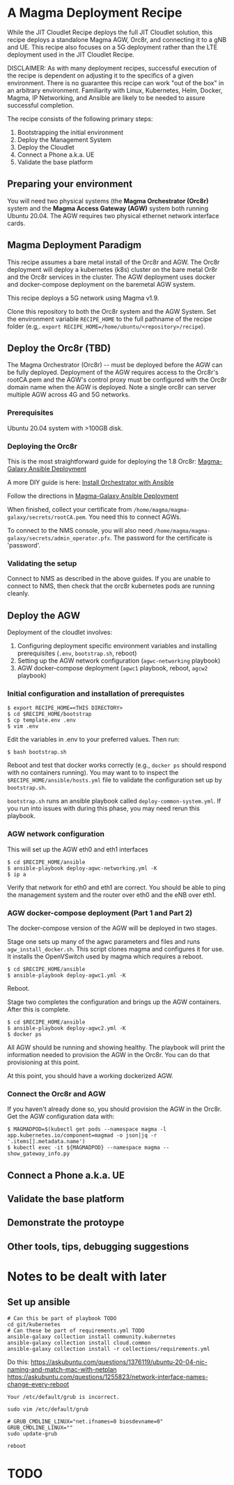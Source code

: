 # A Magma Deployment Recipe

While the JIT Cloudlet Recipe deploys the full JIT Cloudlet solution, this recipe deploys a standalone Magma AGW, Orc8r, and connecting it to a gNB and UE. This recipe also focuses on a 5G deployment rather than the LTE deployment used in the JIT Cloudlet Recipe.

DISCLAIMER: As with many deployment recipes, successful execution of the recipe is dependent on adjusting it to the specifics of a given environment. There is no guarantee this recipe can work "out of the box" in an arbitrary environment. Familiarity with Linux, Kubernetes, Helm, Docker, Magma, IP Networking, and Ansible are likely to be needed to assure successful completion.

The recipe consists of the following primary steps:

1. Bootstrapping the initial environment
2. Deploy the Management System
3. Deploy the Cloudlet
4. Connect a Phone a.k.a. UE
5. Validate the base platform



## Preparing your environment

You will need two physical systems (the **Magma Orchestrator (Orc8r)** system and the **Magma Access Gateway (AGW)** system both running Ubuntu 20.04. The AGW requires two physical ethernet network interface cards.

## Magma Deployment Paradigm
This recipe assumes a bare metal install of the Orc8r and AGW. The Orc8r deployment will deploy a kubernetes (k8s) cluster on the bare metal Or8r and the Orc8r services in the cluster. The AGW deployment uses docker and docker-compose deployment on the baremetal AGW system.

This recipe deploys a 5G network using Magma v1.9.

Clone this repository to both the Orc8r system and the AGW System. Set the environment variable `RECIPE_HOME` to the full pathname of the recipe folder (e.g,. `export RECIPE_HOME=/home/ubuntu/<repository>/recipe`).


## Deploy the Orc8r (TBD)
The Magma Orchestrator (Orc8r) --  must be deployed before the AGW can be fully deployed. Deployment of the AGW requires access to the Orc8r's rootCA.pem and the AGW's control proxy must be configured with the Orc8r domain name when the AGW is deployed. Note a single orc8r can server multiple AGW across 4G and 5G networks.

### Prerequisites
Ubuntu 20.04 system with >100GB disk.

### Deploying the Orc8r
This is the most straightforward guide for deploying the 1.8 Orc8r: [Magma-Galaxy Ansible Deployment](https://github.com/ShubhamTatvamasi/magma-galaxy)

A more DIY guide is here: [Install Orchestrator with Ansible](https://github.com/magma/magma/tree/master/orc8r/cloud/deploy/bare-metal-ansible)

Follow the directions in [Magma-Galaxy Ansible Deployment](https://github.com/ShubhamTatvamasi/magma-galaxy)

When finished, collect your certificate from `/home/magma/magma-galaxy/secrets/rootCA.pem`. You need this to connect AGWs.

To connect to the NMS console, you will also need  `/home/magma/magma-galaxy/secrets/admin_operator.pfx`. The password for the certificate is 'password'.

### Validating the setup
Connect to NMS as described in the above guides. If you are unable to connect to NMS, then check that the orc8r kubernetes pods are running cleanly.

## Deploy the AGW
Deployment of the cloudlet involves:

1. Configuring deployment specific environment variables and installing prerequisites (`.env`, `bootstrap.sh`, reboot)
2. Setting up the AGW network configuration  (`agwc-networking` playbook)
3. AGW docker-compose deployment (`agwc1` playbook, reboot, `agcw2` playbook)

### Initial configuration and installation of prerequistes

```
$ export RECIPE_HOME=<THIS DIRECTORY>
$ cd $RECIPE_HOME/bootstrap
$ cp template.env .env
$ vim .env
```

Edit the variables in .env to your preferred values. Then run:

```
$ bash bootstrap.sh
```

Reboot and test that docker works correctly (e.g., `docker ps` should respond with no containers running). You may want to to inspect the `$RECIPE_HOME/ansible/hosts.yml` file to validate the configuration set up by `bootstrap.sh`.

`bootstrap.sh` runs an ansible playbook called `deploy-common-system.yml`. If you run into issues with during this phase, you may need rerun this playbook.

### AGW network configuration

This will set up the AGW eth0 and eth1 interfaces

```
$ cd $RECIPE_HOME/ansible
$ ansible-playbook deploy-agwc-networking.yml -K
$ ip a
```
Verify that network for eth0 and eth1 are correct. You should be able to ping the management system and the router over eth0 and the eNB over eth1.

### AGW docker-compose deployment (Part 1 and Part 2)

The docker-compose version of the AGW will be deployed in two stages.

Stage one sets up many of the agwc parameters and files and runs `agw_install_docker.sh`. This script clones magma and configures it for use. It installs the OpenVSwitch used by magma which requires a reboot.

```
$ cd $RECIPE_HOME/ansible
$ ansible-playbook deploy-agwc1.yml -K
```
Reboot.

Stage two completes the configuration and brings up the AGW containers. After this is complete.

```
$ cd $RECIPE_HOME/ansible
$ ansible-playbook deploy-agwc2.yml -K
$ docker ps
```

All AGW should be running and showing healthy. The playbook will print the information needed to provision the AGW in the Orc8r. You can do that provisioning at this point.

At this point, you should have a working dockerized AGW.

### Connect the Orc8r and AGW

If you haven't already done so, you should provision the AGW in the Orc8r. Get the AGW configuration data with:

```
$ MAGMADPOD=$(kubectl get pods --namespace magma -l app.kubernetes.io/component=magmad -o json|jq -r '.items[].metadata.name')
$ kubectl exec -it ${MAGMADPOD} --namespace magma -- show_gateway_info.py
```

## Connect a Phone a.k.a. UE

## Validate the base platform


## Demonstrate the protoype

## Other tools, tips, debugging suggestions




# Notes to be dealt with later

## Set up ansible
```
# Can this be part of playbook TODO
cd git/kubernetes
# Can these be part of requirements.yml TODO
ansible-galaxy collection install community.kubernetes
ansible-galaxy collection install cloud.common
ansible-galaxy collection install -r collections/requirements.yml
```

Do this:
https://askubuntu.com/questions/1376119/ubuntu-20-04-nic-naming-and-match-mac-with-netplan
https://askubuntu.com/questions/1255823/network-interface-names-change-every-reboot
```
Your /etc/default/grub is incorrect.

sudo vim /etc/default/grub

# GRUB_CMDLINE_LINUX="net.ifnames=0 biosdevname=0"
GRUB_CMDLINE_LINUX=""
sudo update-grub

reboot
```


# TODO

